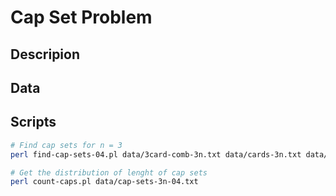 # Cap Set Problem

## Descripion

## Data

## Scripts

```bash
# Find cap sets for n = 3 
perl find-cap-sets-04.pl data/3card-comb-3n.txt data/cards-3n.txt data/cap-sets-3n-04.txt

# Get the distribution of lenght of cap sets
perl count-caps.pl data/cap-sets-3n-04.txt

```




